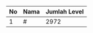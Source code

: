 | No | Nama            | Jumlah Level |
|----|-----------------|--------------|
| 1  | #    |    2972        |
